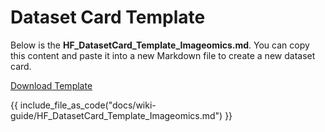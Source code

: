# Dataset Card Template

Below is the **HF_DatasetCard_Template_Imageomics.md**. You can copy this content and paste it into a new Markdown file to create a new dataset card.

[Download Template](https://github.com/Imageomics/Imageomics-guide/raw/main/templates/HF_DatasetCard_Template_Imageomics.md)

{{ include_file_as_code("docs/wiki-guide/HF_DatasetCard_Template_Imageomics.md") }}
